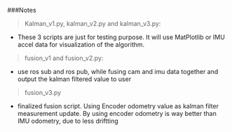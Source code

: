 ###Notes

> Kalman_v1.py, kalman_v2.py and kalman_v3.py:
- These 3 scripts are just for testing purpose. It will use MatPlotlib or IMU accel data for visualization of the algorithm.

> fusion_v1 and fusion_v2.py:
- use ros sub and ros pub, while fusing cam and imu data together and output the kalman filtered value to user

> fusion_v3.py
- finalized fusion script. Using Encoder odometry value as kalman filter measurement update. By using encoder odometry is way better than IMU odometry, due to less driftting
